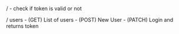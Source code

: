 / - check if token is valid or not

/ users - (GET) List of users
        - (POST) New User
        - (PATCH) Login and returns token

